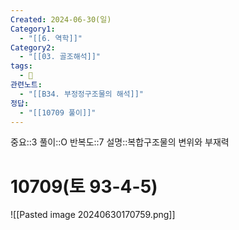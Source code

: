 ```yaml
---
Created: 2024-06-30(일)
Category1:
  - "[[6. 역학]]"
Category2:
  - "[[03. 골조해석]]"
tags:
  - 🧮
관련노트:
  - "[[B34. 부정정구조물의 해석]]"
정답:
  - "[[10709 풀이]]"
---
```

중요::3
풀이::O
반복도::7
설명::복합구조물의 변위와 부재력
#  10709(토 93-4-5)
![[Pasted image 20240630170759.png]]
